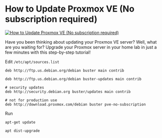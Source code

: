 # How to Update Proxmox VE (No subscription required)

[![How to Update Proxmox VE (No subscription required)](http://img.youtube.com/vi/rfK8fc-ccoQ/0.jpg)](https://www.youtube.com/watch?v=rfK8fc-ccoQ "How to Update Proxmox VE (No subscription required)")


Have you been thinking about updating your Proxmox VE server?  Well, what are you waiting for?  Upgrade your Proxmox server in your home lab in just a few minutes with this step-by-step tutorial!


Edit `/etc/apt/sources.list`

```
deb http://ftp.us.debian.org/debian buster main contrib

deb http://ftp.us.debian.org/debian buster-updates main contrib

# security updates
deb http://security.debian.org buster/updates main contrib

# not for production use
deb http://download.proxmox.com/debian buster pve-no-subscription
```

Run

`apt-get update`

`apt dist-upgrade`